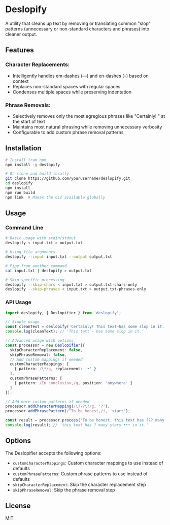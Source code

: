 # Deslopify

A utility that cleans up text by removing or translating common "slop" patterns (unnecessary or non-standard characters and phrases) into cleaner output.

## Features

### Character Replacements:
* Intelligently handles em-dashes (—) and en-dashes (–) based on context
* Replaces non-standard spaces with regular spaces
* Condenses multiple spaces while preserving indentation

### Phrase Removals:
* Selectively removes only the most egregious phrases like "Certainly! " at the start of text
* Maintains most natural phrasing while removing unnecessary verbosity
* Configurable to add custom phrase removal patterns

## Installation

```bash
# Install from npm
npm install -g deslopify

# Or clone and build locally
git clone https://github.com/yourusername/deslopify.git
cd deslopify
npm install
npm run build
npm link  # Makes the CLI available globally
```

## Usage

### Command Line

```bash
# Basic usage with stdin/stdout
deslopify < input.txt > output.txt

# Using file arguments
deslopify --input input.txt --output output.txt

# Pipe from another command
cat input.txt | deslopify > output.txt

# Skip specific processing
deslopify --skip-chars < input.txt > output.txt-chars-only
deslopify --skip-phrases < input.txt > output.txt-phrases-only
```

### API Usage

```typescript
import deslopify, { Deslopifier } from 'deslopify';

// Simple usage
const cleanText = deslopify('Certainly! This text—has some slop in it.');
console.log(cleanText); // 'This text - has some slop in it.'

// Advanced usage with options
const processor = new Deslopifier({
  skipCharacterReplacement: false,
  skipPhraseRemoval: false,
  // Add custom mappings if needed
  customCharacterMappings: [
    { pattern: /\*/g, replacement: '•' }
  ],
  customPhrasePatterns: [
    { pattern: /In conclusion,/g, position: 'anywhere' }
  ]
});

// Add more custom patterns if needed
processor.addCharacterMapping(/\?\?\?/g, '?');
processor.addPhrasePattern(/^To be honest,/i, 'start');

const result = processor.process('To be honest, this text has ??? many stars *** in it.');
console.log(result); // 'this text has ? many stars ••• in it.'
```

## Options

The Deslopifier accepts the following options:

- `customCharacterMappings`: Custom character mappings to use instead of defaults
- `customPhrasePatterns`: Custom phrase patterns to use instead of defaults
- `skipCharacterReplacement`: Skip the character replacement step
- `skipPhraseRemoval`: Skip the phrase removal step

## License

MIT

